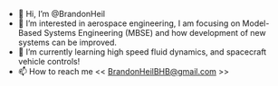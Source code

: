 - 👋 Hi, I’m @BrandonHeil
- 👀 I’m interested in aerospace engineering, I am focusing on Model-Based Systems Engineering (MBSE) and how development of new systems can be improved.
- 🌱 I’m currently learning high speed fluid dynamics, and spacecraft vehicle controls!
- 📫 How to reach me << BrandonHeilBHB@gmail.com >>

<!---
BrandonHeil/BrandonHeil is a ✨ special ✨ repository because its `README.md` (this file) appears on your GitHub profile.
You can click the Preview link to take a look at your changes.
--->

